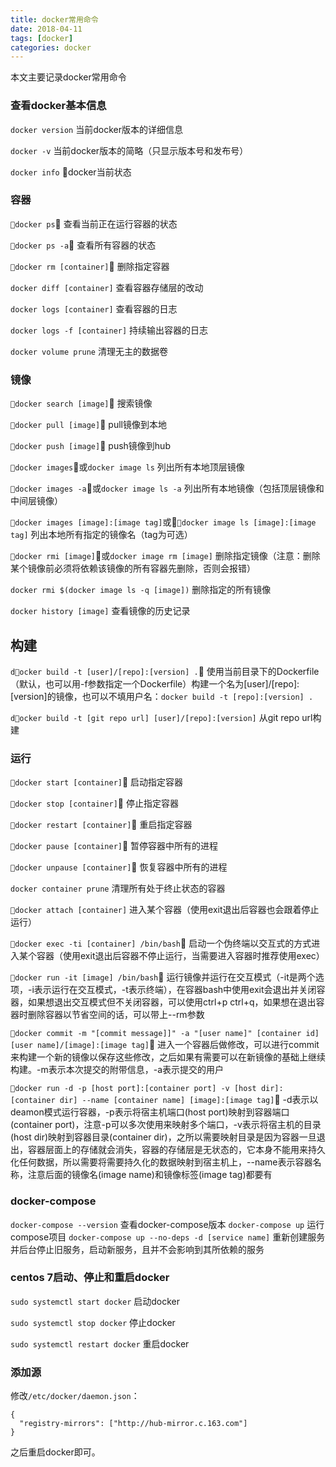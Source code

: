 ```yaml
---
title: docker常用命令
date: 2018-04-11
tags: [docker]
categories: docker
---
```


本文主要记录docker常用命令

<!--more-->

### 查看docker基本信息

`docker version`  当前docker版本的详细信息

`docker -v`       当前docker版本的简略（只显示版本号和发布号）

`docker info`     docker当前状态


### 容器

`docker ps`                 查看当前正在运行容器的状态

`docker ps -a`              查看所有容器的状态

`docker rm [container]`  删除指定容器

`docker diff [container]` 查看容器存储层的改动

`docker logs [container]` 查看容器的日志

`docker logs -f [container]` 持续输出容器的日志

`docker volume prune` 清理无主的数据卷

### 镜像

`docker search [image]`  搜索镜像

`docker pull [image]`    pull镜像到本地

`docker push [image]`    push镜像到hub

`docker images`或`docker image ls`  列出所有本地顶层镜像

`docker images -a`或`docker image ls -a`  列出所有本地镜像（包括顶层镜像和中间层镜像）

`docker images [image]:[image tag]`或`docker image ls [image]:[image tag]`  列出本地所有指定的镜像名（tag为可选）

`docker rmi [image]`或`docker image rm [image]`  删除指定镜像（注意：删除某个镜像前必须将依赖该镜像的所有容器先删除，否则会报错）

`docker rmi $(docker image ls -q [image])`  删除指定的所有镜像

`docker history [image]` 查看镜像的历史记录


## 构建

`docker build -t [user]/[repo]:[version] .`  使用当前目录下的Dockerfile（默认，也可以用-f参数指定一个Dockerfile）构建一个名为[user]/[repo]:[version]的镜像，也可以不填用户名：`docker build -t [repo]:[version] .`

`docker build -t [git repo url] [user]/[repo]:[version]`  从git repo url构建


### 运行

`docker start [container]`      启动指定容器

`docker stop [container]`       停止指定容器

`docker restart [container]`    重启指定容器

`docker pause [container]`      暂停容器中所有的进程

`docker unpause [container]`    恢复容器中所有的进程

`docker container prune`        清理所有处于终止状态的容器

`docker attach [container]`     进入某个容器（使用exit退出后容器也会跟着停止运行）

`docker exec -ti [container] /bin/bash`   启动一个伪终端以交互式的方式进入某个容器（使用exit退出后容器不停止运行，当需要进入容器时推荐使用exec）

`docker run -it [image] /bin/bash`  运行镜像并运行在交互模式（-it是两个选项，-i表示运行在交互模式，-t表示终端），在容器bash中使用exit会退出并关闭容器，如果想退出交互模式但不关闭容器，可以使用ctrl+p ctrl+q，如果想在退出容器时删除容器以节省空间的话，可以带上--rm参数

`docker commit -m "[commit message]]" -a "[user name]" [container id] [user name]/[image]:[image tag]`  进入一个容器后做修改，可以进行commit来构建一个新的镜像以保存这些修改，之后如果有需要可以在新镜像的基础上继续构建。-m表示本次提交的附带信息，-a表示提交的用户

`docker run -d -p [host port]:[container port] -v [host dir]:[container dir] --name [container name] [image]:[image tag]`  -d表示以deamon模式运行容器，-p表示将宿主机端口(host port)映射到容器端口(container port)，注意-p可以多次使用来映射多个端口，-v表示将宿主机的目录(host dir)映射到容器目录(container dir)，之所以需要映射目录是因为容器一旦退出，容器层面上的存储就会消失，容器的存储层是无状态的，它本身不能用来持久化任何数据，所以需要将需要持久化的数据映射到宿主机上，--name表示容器名称，注意后面的镜像名(image name)和镜像标签(image tag)都要有


### docker-compose

`docker-compose --version`  查看docker-compose版本
`docker-compose up`  运行compose项目
`docker-compose up --no-deps -d [service name]` 重新创建服务并后台停止旧服务，启动新服务，且并不会影响到其所依赖的服务


### centos 7启动、停止和重启docker

`sudo systemctl start docker` 启动docker

`sudo systemctl stop docker` 停止docker

`sudo systemctl restart docker` 重启docker


### 添加源

修改`/etc/docker/daemon.json`：

    {
      "registry-mirrors": ["http://hub-mirror.c.163.com"]
    }

之后重启docker即可。